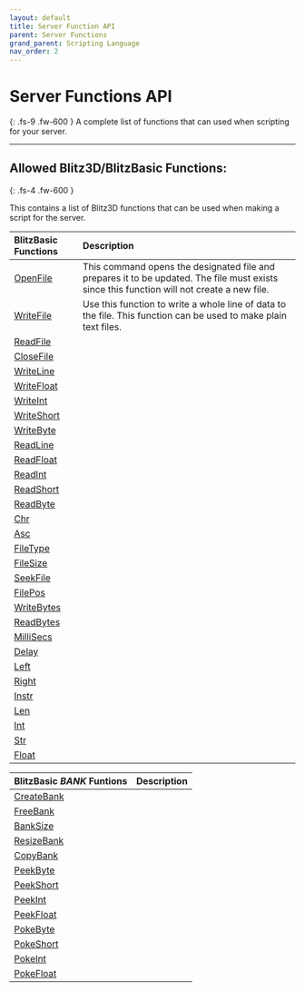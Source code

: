 ```yaml
---
layout: default
title: Server Function API
parent: Server Functions
grand_parent: Scripting Language
nav_order: 2
---
```

# **Server Functions API**
{: .fs-9 .fw-600 }
A complete list of functions that can used when scripting for your server. 

-----
## Allowed Blitz3D/BlitzBasic Functions:
{: .fs-4 .fw-600 }

This contains a list of Blitz3D functions that can be used when making a script for the server.

| BlitzBasic Functions | Description |
|:-------------|:------------------|
| [OpenFile](OpenFile) | This command opens the designated file and prepares it to be updated. The file must exists since this function will not create a new file. |
| [WriteFile](WriteFile) | Use this function to write a whole line of data to the file. This function can be used to make plain text files. |
| [ReadFile](ReadFile) |  |
| [CloseFile](CloseFile) |  |
| [WriteLine](WriteLine) |  |
| [WriteFloat](WriteFloat) |  |
| [WriteInt](WriteInt) |  |
| [WriteShort](WriteShort) |  |
| [WriteByte](WriteByte) |  |
| [ReadLine](ReadLine) |  |
| [ReadFloat](ReadFloat) |  |
| [ReadInt](ReadInt) |  |
| [ReadShort](ReadShort) |  |
| [ReadByte](ReadByte) |  |
| [Chr](Chr) |  |
| [Asc](Asc) |  |
| [FileType](FileType) |  |
| [FileSize](FileSize) |  |
| [SeekFile](SeekFile) |  |
| [FilePos](FilePos) |  |
| [WriteBytes](WriteBytes) |  |
| [ReadBytes](ReadBytes) |  |
| [MilliSecs](MilliSecs) |  |
| [Delay](Delay) |  |
| [Left](Left) |  |
| [Right](Right) |  |
| [Instr](Instr) |  |
| [Len](Len) |  |
| [Int](Int) |  |
| [Str](Str) |  |
| [Float](Float) |  |

| BlitzBasic *BANK* Funtions | Description |
|:-------------|:------------------|
| [CreateBank]() |  |
| [FreeBank]() |  |
| [BankSize]() |  |
| [ResizeBank]() |  |
| [CopyBank]() |  |
| [PeekByte]() |  |
| [PeekShort]() |  |
| [PeekInt]() |  |
| [PeekFloat]() |  |
| [PokeByte]() |  |
| [PokeShort]() |  |
| [PokeInt]() |  |
| [PokeFloat]() |  |
